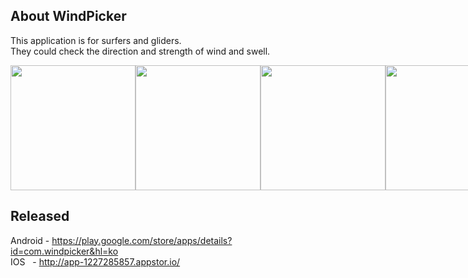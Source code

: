 
## About WindPicker
This application is for surfers and gliders.<br>
They could check the direction and strength of wind and swell.<br>

<div style="display: flex; ">
<img src="https://github.com/WindFinderTeam/WindPicker/blob/master/image/screenShot/mapList.jpeg?raw=true" width="200">
<img src="https://github.com/WindFinderTeam/WindPicker/blob/master/image/screenShot/localList.png?raw=true" width="200">
<img src="https://github.com/WindFinderTeam/WindPicker/blob/master/image/screenShot/shopList.png?raw=true" width="200">
<img src="https://github.com/WindFinderTeam/WindPicker/blob/master/image/screenShot/windChart.png?raw=true" width="200">
</div>

## Released
Android - https://play.google.com/store/apps/details?id=com.windpicker&hl=ko <br>
IOS     - http://app-1227285857.appstor.io/


